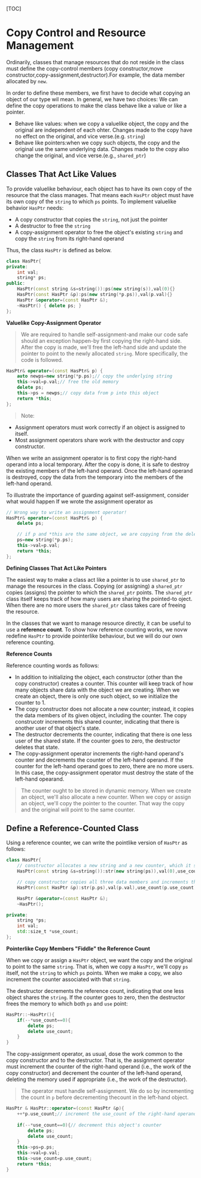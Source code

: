 [TOC]
# Copy Control and Resource Management

Ordinarily, classes that manage resources that do not reside in the class must define the copy-control members (copy constructor,move constructor,copy-assignment,destructor).For example, the data member allocated by `new`. 

In order to define these members, we first have to decide what copying an object of our type wil mean. In general, we have two choices: We can define the copy operations to make the class behave like a value or like a pointer.

- Behave like values: when we copy a valuelike object, the copy and the original are independent of each ohter. Changes made to the copy have no effect on the original, and vice verse.(e.g. `string`)
- Behave like pointers:when we copy such objects, the copy and the original use the same underlying data. Changes made to the copy also change the original, and vice verse.(e.g., `shared_ptr`)


## Classes That Act Like Values
To provide valuelike behaviour, each object has to have its own copy of the resource that the class manages. That means each `HasPtr` object must have its own copy of the `string` to which `ps` points. To implement valuelike behavior `HasPtr` needs:
- A copy constructor that copies the `string`, not just the pointer
- A destructor to free the `string`
- A copy-assignment operator to free the object's existing `string` and copy the `string` from its right-hand operand

Thus, the class `HasPtr` is defined as below.

```c++
class HasPtr{
private:
	int val;
	string* ps;
public:
	HasPtr(const string &s=string()):ps(new string(s)),val(0){}
	HasPtr(const HasPtr &p):ps(new string(*p.ps)),val(p.val){}
	HasPtr &operator=(const HasPtr &);
	~HasPtr() { delete ps; }
};
```

**Valuelike Copy-Assignment Operator**

> We are required to handle self-assignment-and make our code safe should an exception happen-by first copying the right-hand side. After the copy is made, we'll free the left-hand side and update the pointer to point to the newly allocated `string`. More specifically, the code is followed.

```c++
HasPtr& operator=(const HasPtr& p) {
	auto newps=new string(*p.ps);// copy the underlying string 
	this->val=p.val;// free the old memory
	delete ps;
	this->ps = newps;// copy data from p into this object
	return *this;
};
```
> Note: 
- Assignment operators must work correctly if an object is assigned to itself.
- Most assignment operators share work with the destructor and copy constructor.

When we write an assignment operator is to first copy the right-hand operand into a local temporary. After the copy is done, it is safe to destroy the existing members of the left-hand operand. Once the left-hand operand is destroyed, copy the data from the temporary into the members of the left-hand operand.

To illustrate the importance of guarding against self-assignment, consider what would happen If we wrote the assignment operator as 
```c++
// Wrong way to write an assignment operator!
HasPtr& operator=(const HasPtr& p) {
	delete ps;

	// if p and *this are the same object, we are copying from the deleted memory! What happens is undefined.
	ps=new string(*p.ps);
	this->val=p.val;
	return *this;
};
```

**Defining Classes That Act Like Pointers**

The easiest way to make a class act like a pointer is to use `shared_ptr` to manage the resources in the class. Copying (or assigning) a `shared_ptr` copies (assigns) the pointer to which the `shared_ptr` points. The `shared_ptr` class itself keeps track of how many users are sharing the pointed-to oject. When there are no more users the `shared_ptr` class takes care of freeing the resource.

In the classes that we want to manage resource directly, it can be useful to use a **reference count**. To show how reference counting works, we novw redefine `HasPtr` to provide pointerlike behaviour, but we will do our own reference counting.

**Reference Counts**

Reference counting words as follows:
- In addition to initializing the object, each constructor (other than the copy constructor) creates a counter. This counter will keep track of how many objects share data with the object we are creating. When we create an object, there is only one such object, so we initialize the counter to 1.
- The copy constructor does not allocate a new counter; instead, it copies the data members of its given object, including the counter. The copy construcotr increments this shared counter, indicating that there is another user of that object's state.
- The destructor decrements the counter, indicating that there is one less user of the shared state. If the counter goes to zero, the destructor deletes that state.
- The copy-assignment operator increments the right-hand operand's counter and decrements the counter of the left-hand operand. If the counter for the left-hand operand goes to zero, there are no more users. In this case, the copy-assignment operator must destroy the state of the left-hand opearand.

> The counter ought to be stored in dynamic memory. When we create an object, we'll also allocate a new counter. When we copy or assign an object, we'll copy the pointer to the counter. That way the copy and the original will point to the same counter.

## Define a Reference-Counted Class

Using a reference counter, we can write the pointlike version of `HasPtr` as follows:
```c++
class HasPtr{
	// constructor allocates a new string and a new counter, which it sets to 1
	HasPtr(const string &s=string()):str(new string(ps)),val(0),use_count(new std::size_t(1)){}

	// copy constructor copies all three data members and increments the counter
	HasPtr(const HasPtr &p):str(p.ps),val(p.val),use_count(p.use_count){++*use_count;}

	HasPtr &operator=(const HasPtr &);
	~HasPtr();

private:
	string *ps;
	int val;
	std::size_t *use_count;
};
```

**Pointerlike Copy Members "Fiddle" the Reference Count**

When we copy or assign a `HasPtr` object, we want the copy and the original to point to the same `string`. That is, when we copy a `HasPtr`, we'll copy `ps` itself, not the `string` to which `ps` points. When we make a copy, we also increment the counter associated with that `string`.

The destructor decrements the reference count, indicating that one less object shares the `string`. If the counter goes to zero, then the destructor frees the memory to which both `ps` and `use` point:

```c++
HasPtr::~HasPtr(){
	if(--*use_count==0){
		delete ps;
		delete use_count;
	}
}
```

The copy-assignment operator, as usual, dose the work common to the copy constructor and to the destructor. That is, the assignment operator must increment the counter of the right-hand operand (i.e., the work of the copy constructor) and decrement the counter of the left-hand operand, deleting the memory used if appropriate (i.e., the work of the destructor).

> The operator must handle self-assignment. We do so by incrementing the count in `p` before decrementing thecount in the left-hand object. 

```c++
HasPtr & HasPtr::operator=(const HasPtr &p){
	++*p.use_count;// increment the use_count of the right-hand operand
	
	if(--*use_count==0){// decrement this object's counter
		delete ps;
		delete use_count;
	}
	this->ps=p.ps;
	this->val=p.val;
	this->use_count=p.use_count;
	return *this;
}
```


